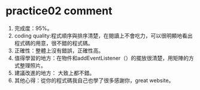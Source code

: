 # practice02 comment
1. 完成度：95%。
2. coding quality:程式順序與排序清楚，在閱讀上不會吃力，可以很明顯地看出程式碼的用意，很不錯的程式碼。
3. 正確性：整體上沒有錯誤，正確性高。
4. 值得學習的地方：在物件和addEventListener（）的擺放很清楚，用矩陣的方式整理照片。
5. 建議改進的地方： 大致上都不錯。
6. 其他心得：從你的程式碼我自己也學了很多感謝你，great website。 